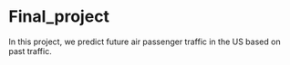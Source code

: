 # Final_project
In this project, we predict future air passenger traffic in the US based on past traffic. 

